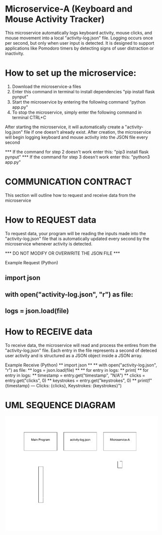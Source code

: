 # Microservice-A (Keyboard and Mouse Activity Tracker)

This microservice automatically logs keyboard activity, mouse clicks, and mouse movement into a local "activity-log.json" file. Logging occurs once per second, but only when user input is detected. It is designed to support applications like Pomodoro timers by detecting signs of user distraction or inactivity.



# How to set up the microservice:
1. Download the microservice-a files
2. Enter this command in terminal to install dependencies "pip install flask pynput"
3. Start the microservice by entering the following command "python app.py"
4. To stop the microservice, simply enter the following command in terminal CTRL+C 

After starting the microservice, it will automatically create a "activity-log.json" file if one doesn't already exist. After creation, the microservice will begin logging keyboard and mouse activity into the JSON file every second

*** If the command for step 2 doesn't work enter this: "pip3 install flask pynput"
*** If the command for step 3 doesn't work enter this: "python3 app.py"


# COMMUNICATION CONTRACT
This section will outline how to request and receive data from the microservice


# How to REQUEST data
To request data, your program will be reading the inputs made into
the "activity-log.json" file that is automatically updated every second by the microservice whenever activity is detected.

*** DO NOT MODIFY OR OVERWRITE THE JSON FILE ***

Example Request (Python)
##    import json
##
##    with open("activity-log.json", "r") as file:
##       logs = json.load(file)


# How to RECEIVE data
To receive data, the microservice will read and process the entires from the
"activity-log.json" file. Each entry in the file represents a second of deteced
user activity and is structured as a JSON object inside a JSON array.

Example Receive (Python)
**    import json
**
**    with open("activity-log.json", "r") as file:
**       logs = json.load(file)
**
**    for entry in logs:
**        print(
**            for entry in logs:
**            timestamp = entry.get("timestamp", "N/A")
**            clicks = entry.get("clicks", 0)
**            keystrokes = entry.get("keystrokes", 0)
**            print(f"{timestamp} — Clicks: {clicks}, Keystrokes: {keystrokes}")



# UML SEQUENCE DIAGRAM
![UML Sequence Diagram](uml-sequence.png)

